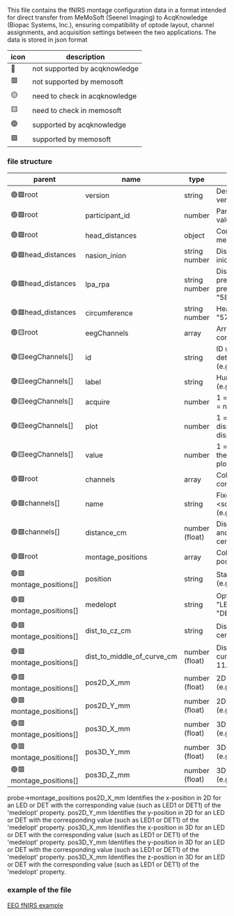 This file contains the fNIRS montage configuration data in a format intended for direct transfer from MeMoSoft (Seenel Imaging) to AcqKnowledge (Biopac Systems, Inc.), ensuring compatibility of optode layout, channel assignments, and acquisition settings between the two applications.
The data is stored in json format

|icon|description|
|---|---|
|🔴|not supported by acqknowledge|
|🟥|not supported by memosoft|
|🟡|need to check in acqknowledge|
|🟨|need to check in memosoft|
|🟢|supported by acqknowledge|
|🟩|supported by memosoft|


### file structure ###

|parent|name|type|description|
|---|---|---|---|
|🟢🟩root|version|string|Description of MeMpSoft version|
|🟢🟩root|participant_id|number|Participant ID as a numeric value|
|🟢🟩root|head_distances|object|Contains head measurement properties|
|🟢🟩head_distances|nasion_inion|string number|Distance from nasion to inion (e.g., "57.0 cm")|
|🟢🟩head_distances|lpa_rpa|string number|Distance from left preauricular point to right preauricular point (e.g., "58.0 cm")|
|🟢🟩head_distances|circumference|string number|Head circumference (e.g., "57.0 cm")|
|🟢🟨root|eegChannels|array|Array of EEG channel configuration objects|
|🟢🟨eegChannels[]|id|string|ID used for programmatic detection of this element (e.g., "EEG1")|
|🟢🟨eegChannels[]|label|string|Human-readable label (e.g., "EEG-1")|
|🟢🟨eegChannels[]|acquire|number|1 = channel is acquired; 0 = not acquired| 
|🟢🟨eegChannels[]|plot|number|1 = channel is displayed/visible; 0 = not displayed|
|🟢🟨eegChannels[]|value|number|1 = channel is plotted in the output panel; 0 = not plotted|
|🟢🟩root|channels|array|Collection of optode pairs configuration|
|🟢🟩channels[]|name|string|Fixed format: <source_id>_<detector_id> (e.g., "LED1_DET1")|
|🟢🟩channels[]|distance_cm|number (float)|Distance between source and detector in centimeters (e.g., 2.9)|
|🟢🟩root|montage_positions|array|Collection of montage position descriptions|
|🟢🟩montage_positions[]|position|string|Standard position name (e.g., "Oz")|
|🟢🟩montage_positions[]|medelopt|string|Optode identifier (e.g., "LED1" for LED and "DET1" for detector)|
|🟢🟩montage_positions[]|dist_to_cz_cm|string|Distance to CZ in centimeters (e.g., "21")|
|🟢🟩montage_positions[]|dist_to_middle_of_curve_cm|number (float)|Distance to middle of head curve in centimeters (e.g., 11.4)|
|🟢🟥montage_positions[]|pos2D_X_mm|number (float)|2D X position in millimeters (e.g., -85.0)|
|🟢🟥montage_positions[]|pos2D_Y_mm|number (float)|2D Y position in millimeters (e.g., 85.0)|
|🟢🟥montage_positions[]|pos3D_X_mm|number (float)|3D X position in millimeters (e.g., -45.3)|
|🟢🟥montage_positions[]|pos3D_Y_mm|number (float)|3D Y position in millimeters (e.g., 62.26)|
|🟢🟥montage_positions[]|pos3D_Z_mm|number (float)|3D Z position in millimeters (e.g., -9.39)|

probe->montage_positions
  pos2D_X_mm Identifies the x-position in 2D for an LED or DET with the corresponding value (such as LED1 or DET1) of the 'medelopt' property.
  pos2D_Y_mm Identifies the y-position in 2D for an LED or DET with the corresponding value (such as LED1 or DET1) of the 'medelopt' property.
  pos3D_X_mm Identifies the x-position in 3D for an LED or DET with the corresponding value (such as LED1 or DET1) of the 'medelopt' property.
  pos3D_Y_mm Identifies the y-position in 3D for an LED or DET with the corresponding value (such as LED1 or DET1) of the 'medelopt' property.
  pos3D_X_mm Identifies the z-position in 3D for an LED or DET with the corresponding value (such as LED1 or DET1) of the 'medelopt' property.
  

### example of the file ###
[EEG fNIRS example](examples/eeg_fnirs.jmms)

